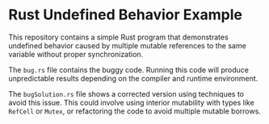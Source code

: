 # Rust Undefined Behavior Example

This repository contains a simple Rust program that demonstrates undefined behavior caused by multiple mutable references to the same variable without proper synchronization.

The `bug.rs` file contains the buggy code.  Running this code will produce unpredictable results depending on the compiler and runtime environment.

The `bugSolution.rs` file shows a corrected version using techniques to avoid this issue.  This could involve using interior mutability with types like `RefCell` or `Mutex`, or refactoring the code to avoid multiple mutable borrows.